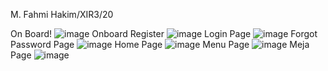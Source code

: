 M. Fahmi Hakim/XIR3/20

On Board!
![image](https://github.com/Hakimki/MyCafo/assets/97220428/b8b9e39a-6b04-4eb4-83ee-42562ad69f3d)
Onboard Register
![image](https://github.com/Hakimki/MyCafo/assets/97220428/3452b905-3f8f-40f5-bb6a-6327ea0d62f9)
Login Page
![image](https://github.com/Hakimki/MyCafo/assets/97220428/643c2440-b689-4d16-8eae-226061f0c904)
Forgot Password Page
![image](https://github.com/Hakimki/MyCafo/assets/97220428/c24b267c-ca29-4e94-8712-c6326c6a8305)
Home Page
![image](https://github.com/Hakimki/MyCafo/assets/97220428/cbe8ed8d-b1d6-4331-83c1-637cc01924f0)
Menu Page
![image](https://github.com/Hakimki/MyCafo/assets/97220428/d3eb8397-dc02-43d4-acca-a4392865328b)
Meja Page
![image](https://github.com/Hakimki/MyCafo/assets/97220428/d5c06f45-e128-45a6-87ae-a1c6a66975c7)

